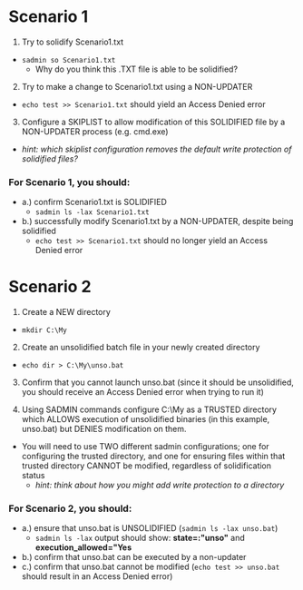 
# Scenario 1

1. Try to solidify Scenario1.txt
* `sadmin so Scenario1.txt`
  * Why do you think this .TXT file is able to be solidified?

2. Try to make a change to Scenario1.txt using a NON-UPDATER
* `echo test >> Scenario1.txt` should yield an Access Denied error

3. Configure a SKIPLIST to allow modification of this SOLIDIFIED file by a NON-UPDATER process (e.g. cmd.exe)
* *hint: which skiplist configuration removes the default write protection of solidified files?*

### For Scenario 1, you should:
* a.) confirm Scenario1.txt is SOLIDIFIED
  * `sadmin ls -lax Scenario1.txt`
* b.) successfully modify Scenario1.txt by a NON-UPDATER, despite being solidified
  * `echo test >> Scenario1.txt` should no longer yield an Access Denied error


# Scenario 2

1. Create a NEW directory
* `mkdir C:\My`

2. Create an unsolidified batch file in your newly created directory
* `echo dir > C:\My\unso.bat`

3. Confirm that you cannot launch unso.bat (since it should be unsolidified, you should receive an Access Denied error when trying to run it)

4. Using SADMIN commands configure C:\My as a TRUSTED directory which ALLOWS execution of unsolidified binaries (in this example, unso.bat) but DENIES modification on them.
* You will need to use TWO different sadmin configurations; one for configuring the trusted directory, and one for ensuring files within that trusted directory CANNOT be modified, regardless of solidification status
  * *hint: think about how you might add write protection to a directory*

### For Scenario 2, you should:
* a.) ensure that unso.bat is UNSOLIDIFIED (`sadmin ls -lax unso.bat`)
  * `sadmin ls -lax` output should show: **state=:"unso"** and **execution_allowed="Yes**
* b.) confirm that unso.bat can be executed by a non-updater
* c.) confirm that unso.bat cannot be modified (`echo test >> unso.bat` should result in an Access Denied error)
